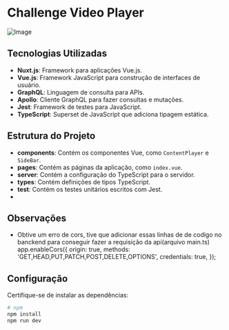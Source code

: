 # Challenge Video Player
![Image](https://github.com/user-attachments/assets/6dee9076-67ab-4572-9993-3bef6d5b9e82)
## Tecnologias Utilizadas

- **Nuxt.js**: Framework para aplicações Vue.js.
- **Vue.js**: Framework JavaScript para construção de interfaces de usuário.
- **GraphQL**: Linguagem de consulta para APIs.
- **Apollo**: Cliente GraphQL para fazer consultas e mutações.
- **Jest**: Framework de testes para JavaScript.
- **TypeScript**: Superset de JavaScript que adiciona tipagem estática.

## Estrutura do Projeto

- **components**: Contém os componentes Vue, como `ContentPlayer` e `SideBar`.
- **pages**: Contém as páginas da aplicação, como `index.vue`.
- **server**: Contém a configuração do TypeScript para o servidor.
- **types**: Contém definições de tipos TypeScript.
- **test**: Contém os testes unitários escritos com Jest.
- 
## Observações
- Obtive um erro de cors, tive que adicionar essas linhas de de codigo no banckend para conseguir fazer a requisição da api(arquivo main.ts)
   app.enableCors({
   origin: true,
   methods: 'GET,HEAD,PUT,PATCH,POST,DELETE,OPTIONS',
   credentials: true,
   });
  
## Configuração

Certifique-se de instalar as dependências:

```bash
# npm
npm install
npm run dev 
